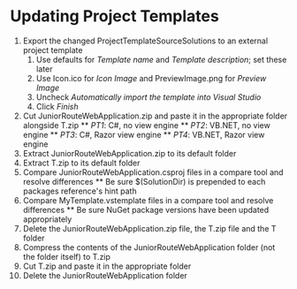 # Updating Project Templates
1. Export the changed ProjectTemplateSourceSolutions to an external project template
	1. Use defaults for _Template name_ and _Template description_; set these later
	2. Use Icon.ico for _Icon Image_ and PreviewImage.png for _Preview Image_
	3. Uncheck _Automatically import the template into Visual Studio_
	4. Click _Finish_
2. Cut JuniorRouteWebApplication.zip and paste it in the appropriate folder alongside T.zip
** _PT1_: C#, no view engine
** _PT2_: VB.NET, no view engine
** _PT3_: C#, Razor view engine
** _PT4_: VB.NET, Razor view engine
3. Extract JuniorRouteWebApplication.zip to its default folder
4. Extract T.zip to its default folder
5. Compare JuniorRouteWebApplication.csproj files in a compare tool and resolve differences
** Be sure $(SolutionDir) is prepended to each packages reference's hint path
6. Compare MyTemplate.vstemplate files in a compare tool and resolve differences
** Be sure NuGet package versions have been updated appropriately
7. Delete the JuniorRouteWebApplication.zip file, the T.zip file and the T folder
8. Compress the contents of the JuniorRouteWebApplication folder (not the folder itself) to T.zip
9. Cut T.zip and paste it in the appropriate folder
10. Delete the JuniorRouteWebApplication folder